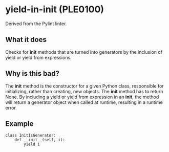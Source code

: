 # yield-in-init (PLE0100)
Derived from the Pylint linter.
## What it does
Checks for __init__ methods that are turned into generators by the
inclusion of yield or yield from expressions.
## Why is this bad?
The __init__ method is the constructor for a given Python class,
responsible for initializing, rather than creating, new objects.
The __init__ method has to return None. By including a yield or
yield from expression in an __init__, the method will return a
generator object when called at runtime, resulting in a runtime error.
## Example
```
class InitIsGenerator:
    def __init__(self, i):
        yield i
```